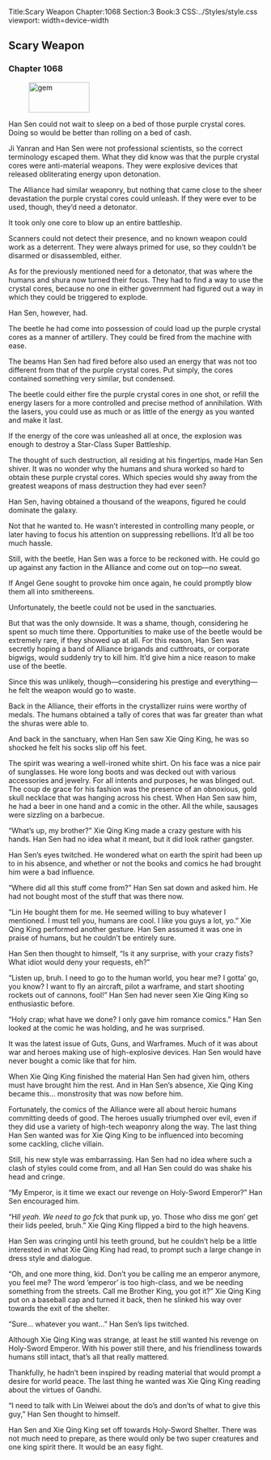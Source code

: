 Title:Scary Weapon 
Chapter:1068 
Section:3 
Book:3 
CSS:../Styles/style.css 
viewport: width=device-width
  
## Scary Weapon
### Chapter 1068 
<figure>
	<img src="../Images/gem.gif" alt="gem" id="gem" width="120" height="60" />
</figure>
  

  
  Han Sen could not wait to sleep on a bed of those purple crystal cores. Doing so would be better than rolling on a bed of cash.

Ji Yanran and Han Sen were not professional scientists, so the correct terminology escaped them. What they did know was that the purple crystal cores were anti-material weapons. They were explosive devices that released obliterating energy upon detonation.

The Alliance had similar weaponry, but nothing that came close to the sheer devastation the purple crystal cores could unleash. If they were ever to be used, though, they’d need a detonator.

It took only one core to blow up an entire battleship.

Scanners could not detect their presence, and no known weapon could work as a deterrent. They were always primed for use, so they couldn’t be disarmed or disassembled, either.

As for the previously mentioned need for a detonator, that was where the humans and shura now turned their focus. They had to find a way to use the crystal cores, because no one in either government had figured out a way in which they could be triggered to explode.

Han Sen, however, had.

The beetle he had come into possession of could load up the purple crystal cores as a manner of artillery. They could be fired from the machine with ease.

The beams Han Sen had fired before also used an energy that was not too different from that of the purple crystal cores. Put simply, the cores contained something very similar, but condensed.

The beetle could either fire the purple crystal cores in one shot, or refill the energy lasers for a more controlled and precise method of annihilation. With the lasers, you could use as much or as little of the energy as you wanted and make it last.

If the energy of the core was unleashed all at once, the explosion was enough to destroy a Star-Class Super Battleship.

The thought of such destruction, all residing at his fingertips, made Han Sen shiver. It was no wonder why the humans and shura worked so hard to obtain these purple crystal cores. Which species would shy away from the greatest weapons of mass destruction they had ever seen?

Han Sen, having obtained a thousand of the weapons, figured he could dominate the galaxy.

Not that he wanted to. He wasn’t interested in controlling many people, or later having to focus his attention on suppressing rebellions. It’d all be too much hassle.

Still, with the beetle, Han Sen was a force to be reckoned with. He could go up against any faction in the Alliance and come out on top—no sweat.

If Angel Gene sought to provoke him once again, he could promptly blow them all into smithereens.

Unfortunately, the beetle could not be used in the sanctuaries.

But that was the only downside. It was a shame, though, considering he spent so much time there. Opportunities to make use of the beetle would be extremely rare, if they showed up at all. For this reason, Han Sen was secretly hoping a band of Alliance brigands and cutthroats, or corporate bigwigs, would suddenly try to kill him. It’d give him a nice reason to make use of the beetle.

Since this was unlikely, though—considering his prestige and everything—he felt the weapon would go to waste.

Back in the Alliance, their efforts in the crystallizer ruins were worthy of medals. The humans obtained a tally of cores that was far greater than what the shuras were able to.

And back in the sanctuary, when Han Sen saw Xie Qing King, he was so shocked he felt his socks slip off his feet.

The spirit was wearing a well-ironed white shirt. On his face was a nice pair of sunglasses. He wore long boots and was decked out with various accessories and jewelry. For all intents and purposes, he was blinged out. The coup de grace for his fashion was the presence of an obnoxious, gold skull necklace that was hanging across his chest. When Han Sen saw him, he had a beer in one hand and a comic in the other. All the while, sausages were sizzling on a barbecue.

“What’s up, my brother?” Xie Qing King made a crazy gesture with his hands. Han Sen had no idea what it meant, but it did look rather gangster.

Han Sen’s eyes twitched. He wondered what on earth the spirit had been up to in his absence, and whether or not the books and comics he had brought him were a bad influence.

“Where did all this stuff come from?” Han Sen sat down and asked him. He had not bought most of the stuff that was there now.

“Lin He bought them for me. He seemed willing to buy whatever I mentioned. I must tell you, humans are cool. I like you guys a lot, yo.” Xie Qing King performed another gesture. Han Sen assumed it was one in praise of humans, but he couldn’t be entirely sure.

Han Sen then thought to himself, “Is it any surprise, with your crazy fists? What idiot would deny your requests, eh?”

“Listen up, bruh. I need to go to the human world, you hear me? I gotta’ go, you know? I want to fly an aircraft, pilot a warframe, and start shooting rockets out of cannons, fool!” Han Sen had never seen Xie Qing King so enthusiastic before.

“Holy crap; what have we done? I only gave him romance comics.” Han Sen looked at the comic he was holding, and he was surprised.

It was the latest issue of Guts, Guns, and Warframes. Much of it was about war and heroes making use of high-explosive devices. Han Sen would have never bought a comic like that for him.

When Xie Qing King finished the material Han Sen had given him, others must have brought him the rest. And in Han Sen’s absence, Xie Qing King became this… monstrosity that was now before him.

Fortunately, the comics of the Alliance were all about heroic humans committing deeds of good. The heroes usually triumphed over evil, even if they did use a variety of high-tech weaponry along the way. The last thing Han Sen wanted was for Xie Qing King to be influenced into becoming some cackling, cliche villain.

Still, his new style was embarrassing. Han Sen had no idea where such a clash of styles could come from, and all Han Sen could do was shake his head and cringe.

“My Emperor, is it time we exact our revenge on Holy-Sword Emperor?” Han Sen encouraged him.

“H*ll yeah. We need to go f*ck that punk up, yo. Those who diss me gon’ get their lids peeled, bruh.” Xie Qing King flipped a bird to the high heavens.

Han Sen was cringing until his teeth ground, but he couldn’t help be a little interested in what Xie Qing King had read, to prompt such a large change in dress style and dialogue.

“Oh, and one more thing, kid. Don’t you be calling me an emperor anymore, you feel me? The word ’emperor’ is too high-class, and we be needing something from the streets. Call me Brother King, you got it?” Xie Qing King put on a baseball cap and turned it back, then he slinked his way over towards the exit of the shelter.

“Sure… whatever you want…” Han Sen’s lips twitched.

Although Xie Qing King was strange, at least he still wanted his revenge on Holy-Sword Emperor. With his power still there, and his friendliness towards humans still intact, that’s all that really mattered.

Thankfully, he hadn’t been inspired by reading material that would prompt a desire for world peace. The last thing he wanted was Xie Qing King reading about the virtues of Gandhi.

“I need to talk with Lin Weiwei about the do’s and don’ts of what to give this guy,” Han Sen thought to himself.

Han Sen and Xie Qing King set off towards Holy-Sword Shelter. There was not much need to prepare, as there would only be two super creatures and one king spirit there. It would be an easy fight.
